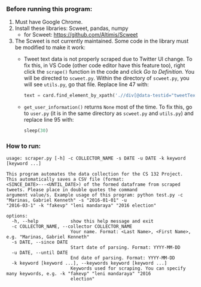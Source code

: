 ### Before running this program:

1. Must have Google Chrome.
2. Install these libraries: Scweet, pandas, numpy
    - for Scweet: https://github.com/Altimis/Scweet
3. The Scweet is not currently maintained. Some code in the library must be modified
   to make it work:
    - Tweet text data is not properly scraped due to Twitter UI change. To fix this, 
      in VS Code (other code editor have this feature too), right click the `scrape()` 
      function in the code and click _Go to Definition_. You will be directed to 
      `scweet.py`. Within the directory of `scweet.py`, you will see `utils.py`, go 
      that file. Replace line 47 with:
    
      ```python
      text = card.find_element_by_xpath('.//div[@data-testid="tweetText"]').text
      ```
    - `get_user_information()` returns `None` most of the time. To fix this, go to `user.py`
      (it is in the same directory as `scweet.py` and `utils.py`) and replace
      line 95 with:
      
      ```python
      sleep(30)
      ```

### How to run:
```
usage: scraper.py [-h] -c COLLECTOR_NAME -s DATE -u DATE -k keyword [keyword ...]

This program automates the data collection for the CS 132 Project. This automatically saves a CSV file (format:
<SINCE_DATE>---<UNTIL_DATE>) of the formed dataframe from scraped tweets. Please place in double quotes the command
argument value/s. Example usage of this program: python test.py -c "Marinas, Gabriel Kenneth" -s "2016-01-01" -u
"2016-03-1" -k "fakevp" "leni mandaraya" "2016 election"

options:
  -h, --help            show this help message and exit
  -c COLLECTOR_NAME, --collector COLLECTOR_NAME
                        Your name. Format: <Last Name>, <First Name>, e.g. "Marinas, Gabriel Kenneth"
  -s DATE, --since DATE
                        Start date of parsing. Format: YYYY-MM-DD
  -u DATE, --until DATE
                        End date of parsing. Format: YYYY-MM-DD
  -k keyword [keyword ...], --keywords keyword [keyword ...]
                        Keywords used for scraping. You can specify many keywords, e.g. -k "fakevp" "leni mandaraya" "2016
                        election"
```